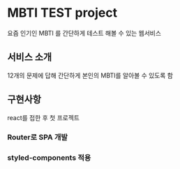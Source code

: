 # MBTI TEST project

요즘 인기인 MBTI 를 간단하게 테스트 해볼 수 있는 웹서비스

## 서비스 소개

12개의 문제에 답해 간단하게 본인의 MBTI를 알아볼 수 있도록 함

## 구현사항

react를 접한 후 첫 프로젝트

### Router로 SPA 개발

### styled-components 적용
